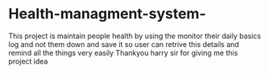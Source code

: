 # Health-managment-system-
This project is maintain people health by using the monitor their daily basics log and not them down and save it so user can retrive this details and remind all the things very easily Thankyou harry sir for giving me this project idea 
